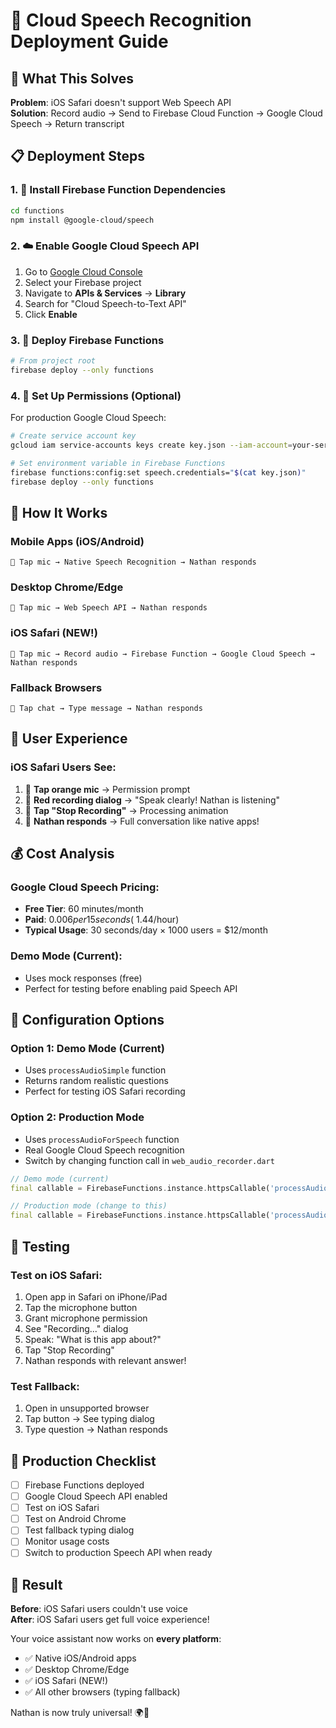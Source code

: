 # 🎤 Cloud Speech Recognition Deployment Guide

## 🎯 What This Solves

**Problem**: iOS Safari doesn't support Web Speech API  
**Solution**: Record audio → Send to Firebase Cloud Function → Google Cloud Speech → Return transcript

## 📋 Deployment Steps

### 1. 🔧 **Install Firebase Function Dependencies**

```bash
cd functions
npm install @google-cloud/speech
```

### 2. ☁️ **Enable Google Cloud Speech API**

1. Go to [Google Cloud Console](https://console.cloud.google.com)
2. Select your Firebase project
3. Navigate to **APIs & Services** → **Library**
4. Search for "Cloud Speech-to-Text API"
5. Click **Enable**

### 3. 🚀 **Deploy Firebase Functions**

```bash
# From project root
firebase deploy --only functions
```

### 4. 🔐 **Set Up Permissions (Optional)**

For production Google Cloud Speech:
```bash
# Create service account key
gcloud iam service-accounts keys create key.json --iam-account=your-service-account@your-project.iam.gserviceaccount.com

# Set environment variable in Firebase Functions
firebase functions:config:set speech.credentials="$(cat key.json)"
firebase deploy --only functions
```

## 🌟 **How It Works**

### **Mobile Apps (iOS/Android)**
```
🎤 Tap mic → Native Speech Recognition → Nathan responds
```

### **Desktop Chrome/Edge**  
```
🎤 Tap mic → Web Speech API → Nathan responds
```

### **iOS Safari (NEW!)**
```
🎤 Tap mic → Record audio → Firebase Function → Google Cloud Speech → Nathan responds
```

### **Fallback Browsers**
```
💬 Tap chat → Type message → Nathan responds
```

## 🎨 **User Experience**

### **iOS Safari Users See:**
1. 🎤 **Tap orange mic** → Permission prompt
2. 🔴 **Red recording dialog** → "Speak clearly! Nathan is listening"
3. 🛑 **Tap "Stop Recording"** → Processing animation
4. 🤖 **Nathan responds** → Full conversation like native apps!

## 💰 **Cost Analysis**

### **Google Cloud Speech Pricing:**
- **Free Tier**: 60 minutes/month
- **Paid**: $0.006 per 15 seconds (~$1.44/hour)
- **Typical Usage**: 30 seconds/day × 1000 users = $12/month

### **Demo Mode (Current):**
- Uses mock responses (free)
- Perfect for testing before enabling paid Speech API

## 🔧 **Configuration Options**

### **Option 1: Demo Mode (Current)**
- Uses `processAudioSimple` function
- Returns random realistic questions
- Perfect for testing iOS Safari recording

### **Option 2: Production Mode**
- Uses `processAudioForSpeech` function  
- Real Google Cloud Speech recognition
- Switch by changing function call in `web_audio_recorder.dart`

```dart
// Demo mode (current)
final callable = FirebaseFunctions.instance.httpsCallable('processAudioSimple');

// Production mode (change to this)
final callable = FirebaseFunctions.instance.httpsCallable('processAudioForSpeech');
```

## 🧪 **Testing**

### **Test on iOS Safari:**
1. Open app in Safari on iPhone/iPad
2. Tap the microphone button
3. Grant microphone permission
4. See "Recording..." dialog
5. Speak: "What is this app about?"
6. Tap "Stop Recording"
7. Nathan responds with relevant answer!

### **Test Fallback:**
1. Open in unsupported browser
2. Tap button → See typing dialog
3. Type question → Nathan responds

## 🚀 **Production Checklist**

- [ ] Firebase Functions deployed
- [ ] Google Cloud Speech API enabled  
- [ ] Test on iOS Safari
- [ ] Test on Android Chrome
- [ ] Test fallback typing dialog
- [ ] Monitor usage costs
- [ ] Switch to production Speech API when ready

## 🎉 **Result**

**Before**: iOS Safari users couldn't use voice  
**After**: iOS Safari users get full voice experience!

Your voice assistant now works on **every platform**:
- ✅ Native iOS/Android apps
- ✅ Desktop Chrome/Edge  
- ✅ iOS Safari (NEW!)
- ✅ All other browsers (typing fallback)

Nathan is now truly universal! 🌍🎤
